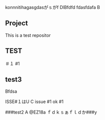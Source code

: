 konnnitihagasgdasがｓがf
DlBfdfd
fdasfdafa
B
## Project

This is a test repositor

## TEST
＃１
#1
## test3

Bfdsa

ISSE#１はU
C
issue #1 ok
#1

###test2
A
@EZ18a
ｆｄｋｓぁｆｌｄか###y
